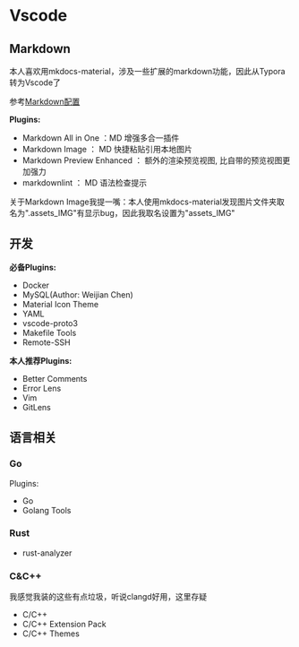 # Vscode

## Markdown

本人喜欢用mkdocs-material，涉及一些扩展的markdown功能，因此从Typora转为Vscode了

参考[Markdown配置](https://blog.cxplay.org/works/vscode-to-markdown-editor/#%E8%BD%AF%E4%BB%B6%E5%AE%89%E8%A3%85)

**Plugins:**
- Markdown All in One ：MD 增强多合一插件
- Markdown Image ： MD 快捷粘贴引用本地图片
- Markdown Preview Enhanced ： 额外的渲染预览视图, 比自带的预览视图更加强力
- markdownlint ： MD 语法检查提示

关于Markdown Image我提一嘴：本人使用mkdocs-material发现图片文件夹取名为".assets_IMG"有显示bug，因此我取名设置为"assets_IMG"

## 开发

**必备Plugins:**
- Docker
- MySQL(Author: Weijian Chen)
- Material Icon Theme
- YAML
- vscode-proto3
- Makefile Tools
- Remote-SSH

**本人推荐Plugins:**
- Better Comments
- Error Lens
- Vim
- GitLens

## 语言相关

### Go
Plugins:
- Go
- Golang Tools

### Rust
- rust-analyzer

### C&C++

我感觉我装的这些有点垃圾，听说clangd好用，这里存疑
- C/C++
- C/C++ Extension Pack
- C/C++ Themes
